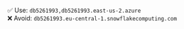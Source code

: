 ✅ Use: `db5261993,db5261993.east-us-2.azure` <br/>
❌ Avoid: `db5261993.eu-central-1.snowflakecomputing.com`